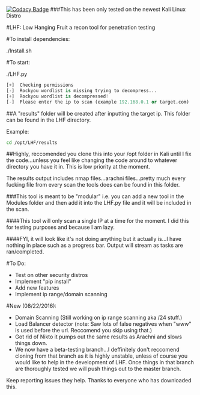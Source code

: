[![Codacy Badge](https://api.codacy.com/project/badge/Grade/c8b3374f4de74d6dbe3372c532e31e10)](https://www.codacy.com/app/robin-williams/LHF?utm_source=github.com&amp;utm_medium=referral&amp;utm_content=blindfuzzy/LHF&amp;utm_campaign=Badge_Grade)
###This has been only tested on the newest Kali Linux Distro


#LHF: Low Hanging Fruit a recon tool for penetration testing


#To install dependencies:

./Install.sh

#To start: 

./LHF.py

```python
[+]  Checking permissions
[-]  Rockyou wordlist is missing trying to decompress...
[+]  Rockyou wordlist is decompressed!
[-]  Please enter the ip to scan (example 192.168.0.1 or target.com)  : <target ip/url here>
```

##A "results" folder will be created after inputting the target ip. This folder can be found in the LHF directory. 

Example:
```bash
cd /opt/LHF/results
```
##Highly, reccomended you clone this into your /opt folder in Kali until I fix the code...unless you feel like changing the code around to whatever directory you have it in. This is low priority at the moment. 

The results output includes nmap files...arachni files...pretty much every fucking file from every scan the tools does can be found in this folder. 

###This tool is meant to be "modular" i.e. you can add a new tool in the Modules folder and then add it into the LHF.py file and it will be included in the scan. 

####This tool will only scan a single IP at a time for the moment. I did this for testing purposes and because I am lazy.

####FYI, it will look like it's not doing anything but it actually is...I have nothing in place such as a progress bar. Output will stream as tasks are ran/completed. 

#To Do:
+ Test on other security distros 
+ Implement "pip install"
+ Add new features
+ Implement ip range/domain scanning

#New (08/22/2016):
+ Domain Scanning (Still working on ip range scanning aka /24 stuff.) 
+ Load Balancer detector (note: Saw lots of false negatives when "www" is used before the url. Reccomend you skip using that.)
+ Got rid of Nikto it pumps out the same results as Arachni and slows things down. 
+ We now have a beta-testing branch...I deffinitely don't reccomend cloning from that branch as it is highly unstable, unless of course you would like to help in the development of LHF. Once things in that branch are thoroughly tested we will push things out to the master branch.


Keep reporting issues they help.
Thanks to everyone who has downloaded this. 
